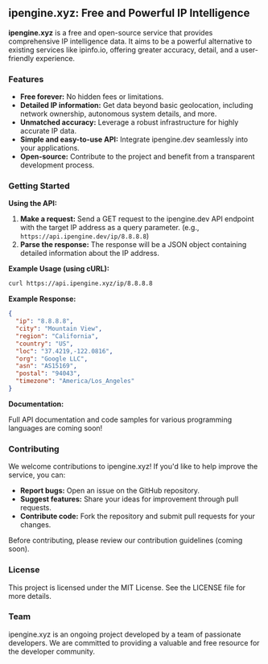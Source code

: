## ipengine.xyz: Free and Powerful IP Intelligence

**ipengine.xyz** is a free and open-source service that provides comprehensive IP intelligence data. It aims to be a powerful alternative to existing services like ipinfo.io, offering greater accuracy, detail, and a user-friendly experience.

### Features

* **Free forever:** No hidden fees or limitations.
* **Detailed IP information:** Get data beyond basic geolocation, including network ownership, autonomous system details, and more.
* **Unmatched accuracy:** Leverage a robust infrastructure for highly accurate IP data.
* **Simple and easy-to-use API:** Integrate ipengine.dev seamlessly into your applications.
* **Open-source:** Contribute to the project and benefit from a transparent development process.

### Getting Started

**Using the API:**

1. **Make a request:** Send a GET request to the ipengine.dev API endpoint with the target IP address as a query parameter. (e.g., `https://api.ipengine.dev/ip/8.8.8.8`)
2. **Parse the response:** The response will be a JSON object containing detailed information about the IP address.

**Example Usage (using cURL):**

```bash
curl https://api.ipengine.xyz/ip/8.8.8.8
```

**Example Response:**

```json
{
  "ip": "8.8.8.8",
  "city": "Mountain View",
  "region": "California",
  "country": "US",
  "loc": "37.4219,-122.0816",
  "org": "Google LLC",
  "asn": "AS15169",
  "postal": "94043",
  "timezone": "America/Los_Angeles"
}
```

**Documentation:**

Full API documentation and code samples for various programming languages are coming soon!

### Contributing

We welcome contributions to ipengine.xyz! If you'd like to help improve the service, you can:

* **Report bugs:** Open an issue on the GitHub repository.
* **Suggest features:** Share your ideas for improvement through pull requests.
* **Contribute code:** Fork the repository and submit pull requests for your changes.

Before contributing, please review our contribution guidelines (coming soon).

### License

This project is licensed under the MIT License. See the LICENSE file for more details.

### Team

ipengine.xyz is an ongoing project developed by a team of passionate developers. We are committed to providing a valuable and free resource for the developer community.
